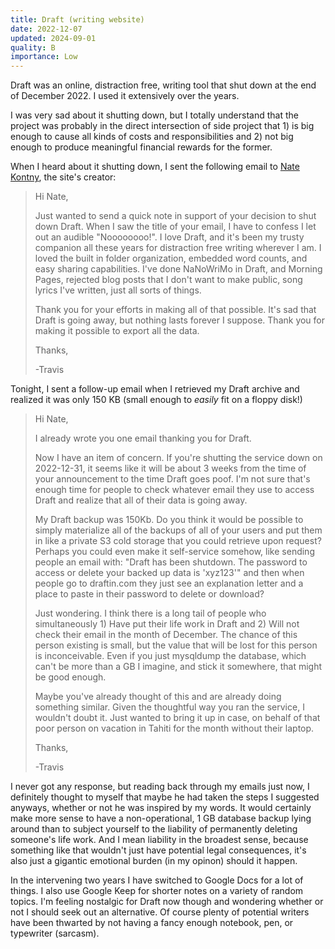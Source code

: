 ```yaml
---
title: Draft (writing website)
date: 2022-12-07
updated: 2024-09-01
quality: B
importance: Low
---
```


Draft was an online, distraction free, writing tool that shut down at the end of December 2022. I used it extensively over the years.

I was very sad about it shutting down, but I totally understand that the project was probably in the direct intersection of side project that 1) is big enough to cause all kinds of costs and responsibilities and 2) not big enough to produce meaningful financial rewards for the former.

When I heard about it shutting down, I sent the following email to [Nate Kontny](https://twitter.com/natekontny), the site's creator:

> Hi Nate,
> 
> Just wanted to send a quick note in support of your decision to shut down Draft. When I saw the title of your email, I have to confess I let out an audible "Noooooooo!". I love Draft, and it's been my trusty companion all these years for distraction free writing wherever I am. I loved the built in folder organization, embedded word counts, and easy sharing capabilities. I've done NaNoWriMo in Draft, and Morning Pages, rejected blog posts that I don't want to make public, song lyrics I've written, just all sorts of things.
> 
> Thank you for your efforts in making all of that possible. It's sad that Draft is going away, but nothing lasts forever I suppose. Thank you for making it possible to export all the data.
>
> Thanks,
> 
> -Travis

Tonight, I sent a follow-up email when I retrieved my Draft archive and realized it was only 150 KB (small enough to *easily* fit on a floppy disk!)

> Hi Nate,
>
> I already wrote you one email thanking you for Draft.
> 
> Now I have an item of concern. If you're shutting the service down on 2022-12-31, it seems like it will be about 3 weeks from the time of your announcement to the time Draft goes poof. I'm not sure that's enough time for people to check whatever email they use to access Draft and realize that all of their data is going away.
> 
> My Draft backup was 150Kb. Do you think it would be possible to simply materialize all of the backups of all of your users and put them in like a private S3 cold storage that you could retrieve upon request? Perhaps you could even make it self-service somehow, like sending people an email with: "Draft has been shutdown. The password to access or delete your backed up data is 'xyz123'" and then when people go to draftin.com they just see an explanation letter and a place to paste in their password to delete or download?
> 
> Just wondering. I think there is a long tail of people who simultaneously 1) Have put their life work in Draft and 2) Will not check their email in the month of December. The chance of this person existing is small, but the value that will be lost for this person is inconceivable. Even if you just mysqldump the database, which can't be more than a GB I imagine, and stick it somewhere, that might be good enough.
> 
> Maybe you've already thought of this and are already doing something similar. Given the thoughtful way you ran the service, I wouldn't doubt it. Just wanted to bring it up in case, on behalf of that poor person on vacation in Tahiti for the month without their laptop.
> 
> Thanks,
> 
> -Travis

I never got any response, but reading back through my emails just now, I definitely thought to myself that maybe he had taken the steps I suggested anyways, whether or not he was inspired by my words. It would certainly make more sense to have a non-operational, 1 GB database backup lying around than to subject yourself to the liability of permanently deleting someone's life work. And I mean liability in the broadest sense, because something like that wouldn't just have potential legal consequences, it's also just a gigantic emotional burden (in my opinon) should it happen.

In the intervening two years I have switched to Google Docs for a lot of things. I also use Google Keep for shorter notes on a variety of random topics. I'm feeling nostalgic for Draft now though and wondering whether or not I should seek out an alternative. Of course plenty of potential writers have been thwarted by not having a fancy enough notebook, pen, or typewriter (sarcasm).